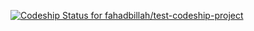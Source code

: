 [ ![Codeship Status for fahadbillah/test-codeship-project](https://app.codeship.com/projects/fdd9cc60-6f1f-0134-9b70-3a51310aa3ef/status?branch=master)](https://app.codeship.com/projects/178019)
